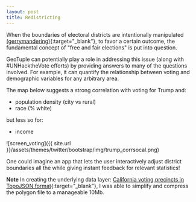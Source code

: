 ```yaml
---
layout: post
title: Redistricting
---
```

When the boundaries of electoral districts are intentionally manipulated [(gerrymandering)](https://en.wikipedia.org/wiki/Gerrymandering){:target="_blank"}, 
to favor a certain outcome, the fundamental concept of "free and fair elections" is put into question.


GeoTuple can potentially play a role in addressing this issue (along with #UNHacktheVote efforts) by providing answers to many of the questions involved. 
For example, it can quantify the relationship between voting and demographic variables for any arbitrary area. 

The map below suggests a strong correlation with voting for Trump and: 
+ population density (city vs rural)
+ race (% white)

but less so for:
- income

![screen_voting]({{ site.url }}/assets/themes/twitter/bootstrap/img/trump_corrsocal.png)

One could imagine an app that lets the user interactively adjust district boundaries all the while giving instant feedback for relevant statistics!


__Note__
In creating the underlying data layer: [California voting precincts in TopoJSON format](https://github.com/rhansson/California_2016_Election_precinct_data){:target="_blank"},
I was able to simplify and compress the polygon file to a manageable 10Mb.
